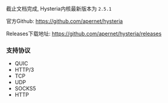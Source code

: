 截止文档完成, Hysteria内核最新版本为 `2.5.1`

官方Github: https://github.com/apernet/hysteria

Releases下载地址: https://github.com/apernet/hysteria/releases

### 支持协议
- QUIC
- HTTP/3
- TCP
- UDP
- SOCKS5
- HTTP